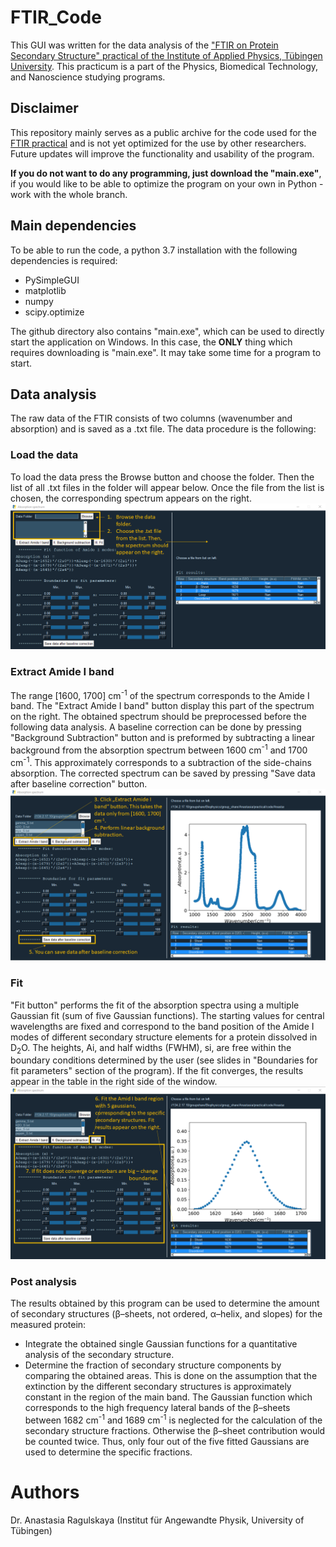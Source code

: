 # FTIR_Code

This GUI was written for the data analysis of the ["FTIR on Protein Secondary Structure" practical of the Institute of Applied Physics, Tübingen University](https://uni-tuebingen.de/fakultaeten/mathematisch-naturwissenschaftliche-fakultaet/fachbereiche/physik/institute/institut-fuer-angewandte-physik/studium/nanoscience-practical/). This practicum is a part of the Physics, Biomedical Technology, and Nanoscience studying programs.

## Disclaimer

This repository mainly serves as a public archive for the code used for the [FTIR practical](https://uni-tuebingen.de/securedl/sdl-eyJ0eXAiOiJKV1QiLCJhbGciOiJIUzI1NiJ9.eyJpYXQiOjE2NzAyMTU0MTgsImV4cCI6MTY3MDMwNTQxNiwidXNlciI6MCwiZ3JvdXBzIjpbMCwtMV0sImZpbGUiOiJmaWxlYWRtaW5cL1VuaV9UdWViaW5nZW5cL0Zha3VsdGFldGVuXC9NYXRoZVBoeXNpa1wvSW5zdGl0dXRlXC9JQVBcL0ZvcnNjaHVuZ1wvWmhhbmdcL0ZUSVJfZW5nbGlzaF8yMDE4LnBkZiIsInBhZ2UiOjQzMzQ1fQ.TNpcm8kYLYcPkTrrntls6nanO_J0anspyI65YZYRqRs/FTIR_english_2018.pdf) and is not yet optimized for the use by other researchers. Future updates will improve the functionality and usability of the program. 

**If you do not want to do any programming, just download the "main.exe"**, if you would like to be able to optimize the program on your own in Python - work with the whole branch.

## Main dependencies

To be able to run the code, a python 3.7 installation with the following dependencies is required:
* PySimpleGUI
* matplotlib
* numpy
* scipy.optimize

The github directory also contains "main.exe", which can be used to directly start the application on Windows. In this case, the **ONLY** thing which requires downloading is "main.exe". It may take some time for a program to start.

## Data analysis
The raw data of the FTIR consists of two columns (wavenumber and absorption) and is saved as a .txt file. The data procedure is the following:
### Load the data
To load the data press the Browse button and choose the folder. Then the list of all .txt files in the folder will appear below. Once the file from the list is chosen, the corresponding spectrum appears on the right.
![Program window layout. The browse of the folder and the list of files in it are marked with yellow.](/step1.png)
### Extract Amide I band
The range [1600, 1700] cm<sup>-1</sup> of the spectrum corresponds to the Amide I band. The "Extract Amide I band" button display this part of the spectrum on the right. The obtained spectrum should be preprocessed before the following data analysis. A baseline correction can be done by pressing "Background Subtraction" button and is preformed by subtracting a linear background from the absorption spectrum between 1600 cm<sup>-1</sup> and 1700 cm<sup>-1</sup>. This approximately corresponds to a subtraction of the side-chains absorption. The corrected spectrum can be saved by pressing "Save data after baseline correction" button.
![](/step2.png)

### Fit

"Fit button" performs the fit of the absorption spectra using a multiple Gaussian fit (sum of five Gaussian functions). The starting values for central wavelengths are fixed and correspond to the band position of the  Amide I modes of different secondary structure elements for a protein dissolved in D<sub>2</sub>O. The heights, Ai, and half widths (FWHM), si, are free within the boundary conditions determined by the user (see slides in "Boundaries for fit parameters" section of the program). If the fit converges, the results appear in the table in the right side of the window.
![](/step3.png)

### Post analysis
The results obtained by this program can be used to determine the amount of secondary structures (β–sheets, not ordered, α–helix, and slopes) for the measured protein: 
* Integrate the obtained single Gaussian functions for a quantitative analysis of the secondary structure. 
* Determine the fraction of secondary structure components by comparing the obtained areas. This is done on the assumption that the extinction by the different secondary structures is approximately constant in the region of the main band. The Gaussian function which corresponds to the high frequency lateral bands of the β–sheets between 1682 cm<sup>-1</sup> and 1689 cm<sup>-1</sup> is neglected for the calculation of the secondary structure fractions. Otherwise the β–sheet contribution would be counted twice. Thus, only four out of the five fitted Gaussians are used to determine the specific fractions. 

# Authors
Dr. Anastasia Ragulskaya (Institut für Angewandte Physik, University of Tübingen)
